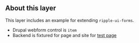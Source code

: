 ## About this layer

This layer includes an example for extending `ripple-ui-forms`.

- Drupal webform control is `item`
- Backend is fixtured for page and site for [test page](http://localhost:3000/_test/webform)
